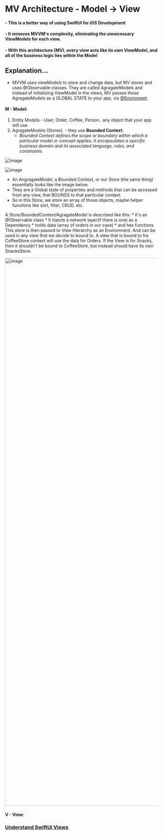 # MV Architecture - Model -> View 
#### - This is a better way of using SwiftUI for iOS Development
#### - It removes MVVM's complexity, eliminating the unnecessary ViewModels for each view.
#### - With this architecture (MV), every view acts like its own ViewModel, and all of the business logic lies within the Model


## Explanation...
- MVVM uses viewModels to store and change data, but MV stores and uses @Observable classes. They are called AgragateModels and instead of initializing ViewModel in the views, MV passes those AgragateModels as a GLOBAL STATE to your app, via [@Enviroment](). 

#### M - Model:
  1. Entity Models - User, Order, Coffee, Person.. any object that your app will use.
  2. AgragateModels (Stores).
    - they use __Bounded Context__:
     * _Bounded Context defines the scope or boundary within which a particular model or concept applies. It encapsulates a specific business domain and its associated             language, rules, and constraints._

![image](https://github.com/user-attachments/assets/4b7ac268-691e-46d7-804e-0a4723c42bb9)


![image](https://github.com/user-attachments/assets/c790be6e-70ef-412e-8c99-80d5a13295aa)

  - An AngragateModel, a Bounded Context, or our Store (the same thing) essentially looks like the image below.
  - They are a Global state of properties and methods that can be accessed from any view, that BOUNDS to that particular context.
  - So in this Store, we store an array of those objects, maybe helper functions like sort, filter, CRUD, etc.

   A Store/BoundedContext/AgragateModel is described like this:
      * It's an @Observable class
      * It injects a network layer(if there is one) as a Dependency
      * holds data (array of orders in our case)
      * and has functions
  This store is then passed to View Hierarchy as an Environment. And can be used in any view that we decide to bound to. 
  A view that is bound to his CoffeeStore context will use the data for Orders. If the View is for Snacks, then it shouldn't be bound to CoffeeStore, but instead should    have its own SnacksStore.

<img width="1799" alt="image" src="https://github.com/user-attachments/assets/1ec04b06-380b-4f77-881f-e33eb51847a0">


#### V - View:

### [Understand SwiftUI Views](https://github.com/John-Mark01/learning-swift/blob/main/SwiftUI%20Views.md)
